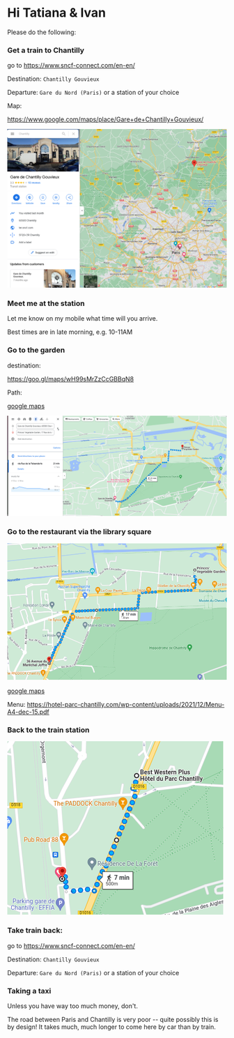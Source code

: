 # Hi Tatiana & Ivan

Please do the following:

### Get a train to Chantilly

go to https://www.sncf-connect.com/en-en/

Destination: `Chantilly Gouvieux`

Departure:  `Gare du Nord (Paris)` or a station of your choice

Map:

https://www.google.com/maps/place/Gare+de+Chantilly+Gouvieux/

![image-20220418121038989](README.assets/image-20220418121038989.png)

### Meet me at the station

Let me know on my mobile what time will you arrive.

Best times are in late morning, e.g. 10-11AM



### Go to the garden

destination:

https://goo.gl/maps/wH99sMrZzCcGBBqN8

Path:

[google maps](https://www.google.com/maps/dir/Gare+de+Chantilly+Gouvieux,+Chantilly/Princes'+Vegetable+Garden,+17+Rue+de+la+Faisanderie,+60500+Chantilly/@49.1914707,2.4634911,16z/data=!4m19!4m18!1m10!1m1!1s0x47e6486d98a16097:0x9768704619842cbd!2m2!1d2.459592!2d49.187611!3m4!1m2!1d2.4627525!2d49.1877121!3s0x47e6486d5afa4bad:0x4c8b181246817a12!1m5!1m1!1s0x47e648183b8817ed:0x11daa56d0fc3a2ac!2m2!1d2.4760555!2d49.1956623!3e2)

![image-20220418121440896](README.assets/image-20220418121440896.png)



### Go to the restaurant via the library square

![image-20220418123757289](README.assets/image-20220418123757289.png)

[google maps](https://www.google.com/maps/dir/Princes'+Vegetable+Garden,+17+Rue+de+la+Faisanderie,+60500+Chantilly/49.1902069,2.4630301/@49.1923781,2.463508,16.29z/data=!4m14!4m13!1m10!1m1!1s0x47e648183b8817ed:0x11daa56d0fc3a2ac!2m2!1d2.4760555!2d49.1956623!3m4!1m2!1d2.4672735!2d49.1933137!3s0x47e6481442644565:0x6f1a9da13c0eb9e1!1m0!3e2)

Menu: https://hotel-parc-chantilly.com/wp-content/uploads/2021/12/Menu-A4-dec-15.pdf 



### Back to the train station

![image-20220418121846143](README.assets/image-20220418121846143.png)



### Take train back:



go to https://www.sncf-connect.com/en-en/

Destination: `Chantilly Gouvieux`

Departure:  `Gare du Nord (Paris)` or a station of your choice



### Taking a taxi

Unless you have way too much money, don't.

The road between Paris and Chantilly is very poor -- quite possibly this is by design! It takes much, much longer to come here by car than by train.





